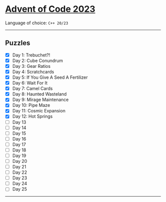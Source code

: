 # [Advent of Code 2023](https://adventofcode.com/2023)

Language of choice: `C++ 20/23`

---
## Puzzles

- [x] Day 1: Trebuchet?!
- [x] Day 2: Cube Conundrum
- [x] Day 3: Gear Ratios
- [x] Day 4: Scratchcards
- [x] Day 5: If You Give A Seed A Fertilizer
- [x] Day 6: Wait For It
- [x] Day 7: Camel Cards
- [x] Day 8: Haunted Wasteland
- [x] Day 9: Mirage Maintenance
- [x] Day 10: Pipe Maze
- [x] Day 11: Cosmic Expansion
- [x] Day 12: Hot Springs
- [ ] Day 13
- [ ] Day 14
- [ ] Day 15
- [ ] Day 16
- [ ] Day 17
- [ ] Day 18
- [ ] Day 19
- [ ] Day 20
- [ ] Day 21
- [ ] Day 22
- [ ] Day 23
- [ ] Day 24
- [ ] Day 25

---
